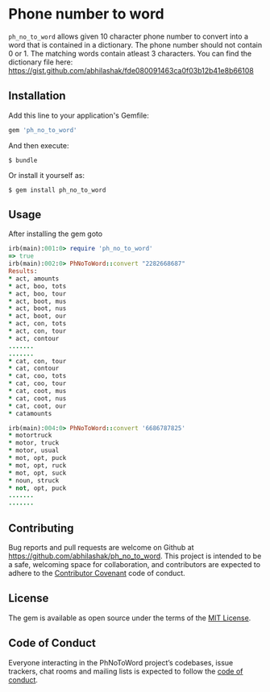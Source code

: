 # Phone number to word

  `ph_no_to_word` allows given 10 character phone number to convert into a word that is contained in a dictionary.
  The phone number should not contain 0 or 1. The matching words contain atleast 3 characters.
  You can find the dictionary file here: https://gist.github.com/abhilashak/fde080091463ca0f03b12b41e8b66108

## Installation

Add this line to your application's Gemfile:

```ruby
gem 'ph_no_to_word'
```

And then execute:

    $ bundle

Or install it yourself as:

    $ gem install ph_no_to_word


## Usage
After installing the gem goto

```ruby
irb(main):001:0> require 'ph_no_to_word'
=> true
irb(main):002:0> PhNoToWord::convert "2282668687"
Results:
* act, amounts
* act, boo, tots
* act, boo, tour
* act, boot, mus
* act, boot, nus
* act, boot, our
* act, con, tots
* act, con, tour
* act, contour
.......
.......
* cat, con, tour
* cat, contour
* cat, coo, tots
* cat, coo, tour
* cat, coot, mus
* cat, coot, nus
* cat, coot, our
* catamounts
```

```ruby
irb(main):004:0> PhNoToWord::convert '6686787825'
* motortruck
* motor, truck
* motor, usual
* mot, opt, puck
* mot, opt, ruck
* mot, opt, suck
* noun, struck
* not, opt, puck
.......
.......
```

## Contributing

Bug reports and pull requests are welcome on Github at https://github.com/abhilashak/ph_no_to_word. This project is intended to be a safe, welcoming space for collaboration, and contributors are expected to adhere to the [Contributor Covenant](http://contributor-covenant.org) code of conduct.

## License

The gem is available as open source under the terms of the [MIT License](https://opensource.org/licenses/MIT).

## Code of Conduct

Everyone interacting in the PhNoToWord project’s codebases, issue trackers, chat rooms and mailing lists is expected to follow the [code of conduct](https://github.com/[USERNAME]/ph_no_to_word/blob/master/CODE_OF_CONDUCT.md).
